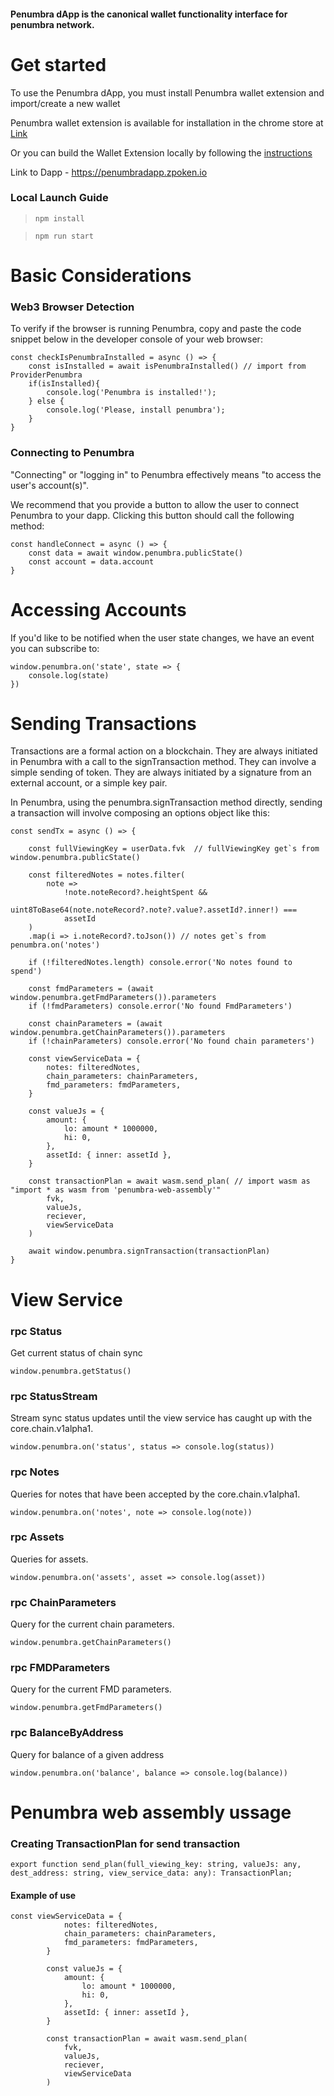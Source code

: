 #### Penumbra dApp is the canonical wallet functionality interface for penumbra network.

# Get started
To use the Penumbra dApp, you must install Penumbra wallet extension and import/create a new wallet

Penumbra wallet extension is available for installation in the chrome store at [Link ](https://chrome.google.com/webstore/detail/penumbra-wallet/lkpmkhpnhknhmibgnmmhdhgdilepfghe/related?hl=uk)

Or you can build the Wallet Extension locally by following the [instructions](https://github.com/penumbra-zone/wallet)

Link to Dapp - https://penumbradapp.zpoken.io

### Local Launch Guide
> ```npm install```

> ```npm run start```


# Basic Considerations

### Web3 Browser Detection

To verify if the browser is running Penumbra, copy and paste the code snippet below in the developer console of your web browser:

	const checkIsPenumbraInstalled = async () => {
		const isInstalled = await isPenumbraInstalled() // import from ProviderPenumbra
		if(isInstalled){
			console.log('Penumbra is installed!');
		} else {
			console.log('Please, install penumbra');
		}
	}

### Connecting to Penumbra

"Connecting" or "logging in" to Penumbra effectively means "to access the user's account(s)".

We recommend that you provide a button to allow the user to connect Penumbra to your dapp. Clicking this button should call the following method:

	const handleConnect = async () => {
		const data = await window.penumbra.publicState()
		const account = data.account
	}

# Accessing Accounts

If you'd like to be notified when the user state changes, we have an event you can subscribe to:

	window.penumbra.on('state', state => {
		console.log(state)
	})

# Sending Transactions

Transactions are a formal action on a blockchain. They are always initiated in Penumbra with a call to the signTransaction method. They can involve a simple sending of token. They are always initiated by a signature from an external account, or a simple key pair.

In Penumbra, using the penumbra.signTransaction method directly, sending a transaction will involve composing an options object like this:

	const sendTx = async () => {

		const fullViewingKey = userData.fvk  // fullViewingKey get`s from window.penumbra.publicState()

		const filteredNotes = notes.filter(
			note =>
				!note.noteRecord?.heightSpent &&
				uint8ToBase64(note.noteRecord?.note?.value?.assetId?.inner!) ===
				assetId
		)
		.map(i => i.noteRecord?.toJson()) // notes get`s from penumbra.on('notes')

		if (!filteredNotes.length) console.error('No notes found to spend')

		const fmdParameters = (await window.penumbra.getFmdParameters()).parameters
		if (!fmdParameters) console.error('No found FmdParameters')

		const chainParameters = (await window.penumbra.getChainParameters()).parameters
		if (!chainParameters) console.error('No found chain parameters')

		const viewServiceData = {
			notes: filteredNotes,
			chain_parameters: chainParameters,
			fmd_parameters: fmdParameters,
		}

		const valueJs = {
			amount: {
				lo: amount * 1000000,
				hi: 0,
			},
			assetId: { inner: assetId },
		}

		const transactionPlan = await wasm.send_plan( // import wasm as "import * as wasm from 'penumbra-web-assembly'"
			fvk,
			valueJs,
			reciever,
			viewServiceData
		)
		
		await window.penumbra.signTransaction(transactionPlan)
	}

# View Service

### rpc Status

Get current status of chain sync

	window.penumbra.getStatus()

### rpc StatusStream

Stream sync status updates until the view service has caught up with the core.chain.v1alpha1.

	window.penumbra.on('status', status => console.log(status))

### rpc Notes

Queries for notes that have been accepted by the core.chain.v1alpha1.

	window.penumbra.on('notes', note => console.log(note))

### rpc Assets

Queries for assets.

	window.penumbra.on('assets', asset => console.log(asset))

### rpc ChainParameters

Query for the current chain parameters.

	window.penumbra.getChainParameters()

### rpc FMDParameters

Query for the current FMD parameters.

	window.penumbra.getFmdParameters()

### rpc BalanceByAddress

Query for balance of a given address

	window.penumbra.on('balance', balance => console.log(balance))

# Penumbra web assembly ussage 
### Creating TransactionPlan for send transaction
``` 
export function send_plan(full_viewing_key: string, valueJs: any, dest_address: string, view_service_data: any): TransactionPlan;
```
#### Example of use
```
const viewServiceData = {
			notes: filteredNotes,
			chain_parameters: chainParameters,
			fmd_parameters: fmdParameters,
		}

		const valueJs = {
			amount: {
				lo: amount * 1000000,
				hi: 0,
			},
			assetId: { inner: assetId },
		}

		const transactionPlan = await wasm.send_plan(
			fvk,
			valueJs,
			reciever,
			viewServiceData
		)
```







